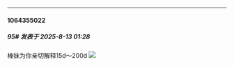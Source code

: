 ﻿
*****

####  1064355022  
##### 95#       发表于 2025-8-13 01:28

棒妹为你亲切解释15d～200d
<img src="https://s1.locimg.com/2025/08/13/ea48f22391b4a.jpeg" referrerpolicy="no-referrer">

